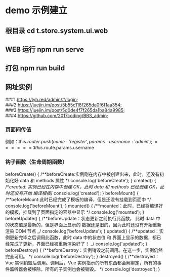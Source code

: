 # demo 示例建立

## 根目录 cd t.store.system.ui.web

## WEB 运行 npm run serve

## 打包 npm run build

## 网址实例

###1.https://lyh.red/admin/#/login;
###2.https://juejin.im/post/5b55c118f265da0f6f1aa354;
###3.https://juejin.im/post/5d0de4f7f265da1ba84a9985;
###4.https://github.com/2017coding/BBS_admin;

### 页面间传值

例如：this.$router.push({ name: 'register', params: { username: 'admin' } });======》this.$route.params.username

### 钩子函数（生命周期函数）

beforeCreate() {
/**beforeCreate:实例刚在内存中被创建出来，此时，还没有初始化好 data 和 methods 属性 \*/
console.log('beforeCreate');
}
created() {
/**created: 实例已经在内存中创建 OK，此时 data 和 methods 已经创建 OK，此时还没有开始 编译模板*/
console.log('created');
}
beforeMount() {
/\*\*beforeMount:此时已经完成了模板的编译，但是还没有挂载到页面中 */
console.log('beforeMount');
}
mounted() {
/**mounted：此时，已经将编译好的模板，挂载到了页面指定的容器中显示 \*/
console.log('mounted');
}
beforeUpdate() {
/**beforeUpdate：状态更新之前执行此函数， 此时 data 中的状态值是最新的，但是界面上显示的 数据还是旧的，因为此时还没有开始重新渲染 DOM 节点 _/
console.log('beforeUpdate');
}
updated() {
/\*\*updated：实例更新完毕之后调用此函数，此时 data 中的状态值 和 界面上显示的数据，都已经完成了更新，界面已经被重新渲染好了！ _/
console.log('updated');
}
beforeDestroy() {
/**beforeDestroy：实例销毁之前调用。在这一步，实例仍然完全可用。 \*/
console.log('beforeDestroy');
}
destroyed() {
/**destroyed：Vue 实例销毁后调用。调用后，Vue 实例指示的所有东西都会解绑定，所有的事件监听器会被移除，所有的子实例也会被销毁。 \*/
console.log('destroyed');
}
